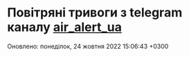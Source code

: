 # Повітряні тривоги з telegram каналу [air_alert_ua](https://t.me/air_alert_ua)

Оновлено:
понеділок, 24 жовтня 2022 15:06:43 +0300
